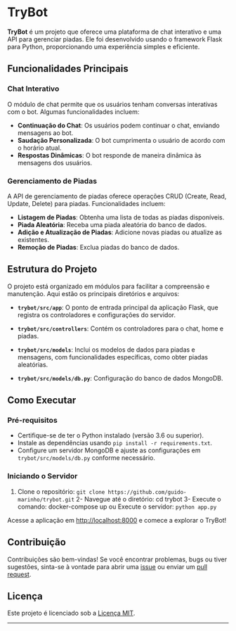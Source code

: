 
# TryBot


**TryBot** é um projeto que oferece uma plataforma de chat interativo e uma API para gerenciar piadas. Ele foi desenvolvido usando o framework Flask para Python, proporcionando uma experiência simples e eficiente.

## Funcionalidades Principais

### Chat Interativo

O módulo de chat permite que os usuários tenham conversas interativas com o bot. Algumas funcionalidades incluem:

- **Continuação do Chat**: Os usuários podem continuar o chat, enviando mensagens ao bot.
- **Saudação Personalizada**: O bot cumprimenta o usuário de acordo com o horário atual.
- **Respostas Dinâmicas**: O bot responde de maneira dinâmica às mensagens dos usuários.

### Gerenciamento de Piadas

A API de gerenciamento de piadas oferece operações CRUD (Create, Read, Update, Delete) para piadas. Funcionalidades incluem:

- **Listagem de Piadas**: Obtenha uma lista de todas as piadas disponíveis.
- **Piada Aleatória**: Receba uma piada aleatória do banco de dados.
- **Adição e Atualização de Piadas**: Adicione novas piadas ou atualize as existentes.
- **Remoção de Piadas**: Exclua piadas do banco de dados.

## Estrutura do Projeto

O projeto está organizado em módulos para facilitar a compreensão e manutenção. Aqui estão os principais diretórios e arquivos:

- **`trybot/src/app`**: O ponto de entrada principal da aplicação Flask, que registra os controladores e configurações do servidor.

- **`trybot/src/controllers`**: Contém os controladores para o chat, home e piadas.

- **`trybot/src/models`**: Inclui os modelos de dados para piadas e mensagens, com funcionalidades específicas, como obter piadas aleatórias.

- **`trybot/src/models/db.py`**: Configuração do banco de dados MongoDB.

## Como Executar

### Pré-requisitos

- Certifique-se de ter o Python instalado (versão 3.6 ou superior).
- Instale as dependências usando `pip install -r requirements.txt`.
- Configure um servidor MongoDB e ajuste as configurações em `trybot/src/models/db.py` conforme necessário.

### Iniciando o Servidor

1. Clone o repositório: `git clone https://github.com/guido-marinho/trybot.git`
2- Navegue até o diretório: cd trybot
3- Execute o comando: docker-compose up ou Execute o servidor: `python app.py`


Acesse a aplicação em [http://localhost:8000](http://localhost:8000) e comece a explorar o TryBot!

## Contribuição

Contribuições são bem-vindas! Se você encontrar problemas, bugs ou tiver sugestões, sinta-se à vontade para abrir uma [issue](https://github.com/guido-marinho/trybot/issues) ou enviar um [pull request](https://github.com/guido-marinho/trybot/pulls).

## Licença

Este projeto é licenciado sob a [Licença MIT](https://github.com/guido-marinho/trybot/blob/main/LICENSE).

---

